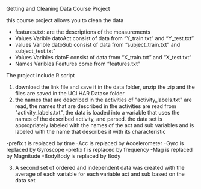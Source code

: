 Getting and Cleaning Data Course Project

this course project allows you to clean the data


- features.txt: are the descriptions of the measurements
- Values Varible datoAct consist of data from “Y_train.txt” and “Y_test.txt”
- values Varible datoSub consist of data from “subject_train.txt” and subject_test.txt"
- Values Varibles datoF consist of data from “X_train.txt” and “X_test.txt”
- Names  Varibles Features come from “features.txt”

The project include R script

1. download the link file and save it in the data folder, unzip the zip and the files are saved in the UCI HAR Datase folder
2. the names that are described in the activities of "activity_labels.txt" are read, the names that are described in the activities are read from "activity_labels.txt", the data is loaded into a variable that uses the names of the described activity, and parsed.
the data set is appropriately labeled with the names of the act and sub variables and is labeled with the name that describes it with its characteristic

-prefix t is replaced by time
-Acc is replaced by Accelerometer
-Gyro is replaced by Gyroscope
-prefix f is replaced by frequency
-Mag is replaced by Magnitude
-BodyBody is replaced by Body

3. A second set of ordered and independent data was created with the average of each variable for each variable act and sub based on the data set

